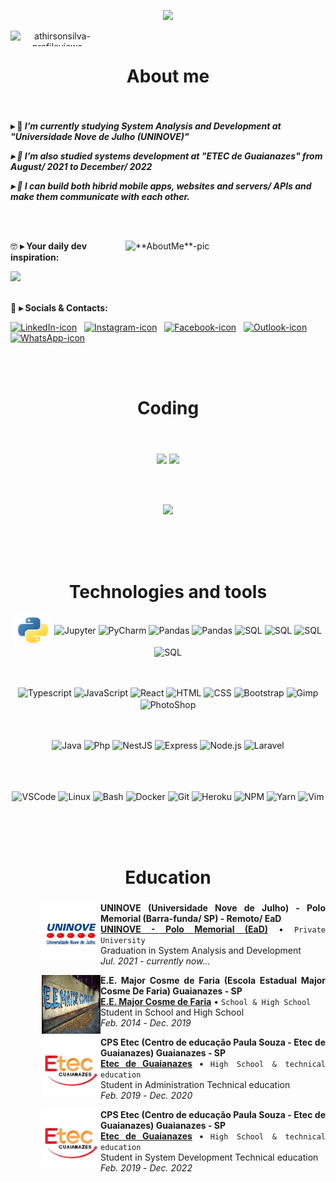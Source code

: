 <!--
❗ ➤ References used in this Repository:
🔗 • https://github.com/kyechan99/capsule-render
🔗 • https://github.com/antonkomarev/github-profile-views-counter
🔗 • https://github.com/DenverCoder1/custom-icon-badges
🔗 • https://github.com/DenverCoder1/github-readme-streak-stats
🔗 • https://github.com/anuraghazra/github-readme-stats
🔗 • https://github.com/alexandresanlim/Badges4-README.md-Profile
🔗 • https://profilepicturemaker.com
🔗 • https://devicon.dev
🔗 • https://shields.io
🔗 • https://emoji.gg
🔗 • https://getemoji.com
🔗 • https://github.com/juletopi/juletopi
🔗 • https://github.com/DarkBear0121
-->

<div>

<div align='center'>

<a align='right' href="https://github.com/DenverCoder1/readme-typing-svg"><img src="https://readme-typing-svg.demolab.com/?lines=✍️%20Hello, %20World!&font=Fira%20Code&width=1000&height=45&color=f75c7e&vCenter=true&size=20&pause=10"></a>

<img align='left' width='150px' height='25px' src="https://komarev.com/ghpvc/?username=athirsonsilva&color=blue" alt="athirsonsilva-profileviews">

</div>

<br>

<h1 align='center'>About me</h1>

###

<div align="left">

###

<br>

**▸ 🔭 <i> I’m currently studying System Analysis and Development at "Universidade Nove de Julho (UNINOVE)"**

**▸ 🔭 I’m also studied systems development at "ETEC de Guaianazes" from August/ 2021 to December/ 2022**

**▸ 🔭 I can build both hibrid mobile apps, websites and servers/ APIs and make them communicate with each other. </i>**

<br>
<br>

<a href="https://github.com/athirsonsilva"><img align="right" src="https://user-images.githubusercontent.com/84593887/203847539-bc523fe3-dd58-481e-9bee-dceba1de2aaf.png" align="left" width="320" alt="**AboutMe**-pic"/></a>

🤓 **▸ Your daily dev inspiration:**

  <img width='425' src="https://quotes-github-readme.vercel.app/api?type=horizontal&theme=radical">

<br>
<br>

💬 **▸ Socials & Contacts:**

<div align='left'>
    <a href="https://www.linkedin.com/in/athirson-s-a7723a191/"><img src="https://cdn.jsdelivr.net/gh/devicons/devicon/icons/linkedin/linkedin-original.svg"  width="40" height="40" alt="LinkedIn-icon"></a>&nbsp;&nbsp;
<a href="https://www.instagram.com/athirson.silv4/"><img src="https://cdn3.emoji.gg/emojis/6333-instagram.png" width="40" height="40" alt="Instagram-icon"></a>&nbsp;&nbsp;
<a href="https://www.facebook.com/athirson.silva.5891"><img src="https://cdn.jsdelivr.net/gh/devicons/devicon/icons/facebook/facebook-original.svg" width="40" height="40" alt="Facebook-icon"></a>&nbsp;&nbsp;
<a href="mailto:athirsonarceus@gmail.com"><img src="https://pngimg.com/uploads/email/email_PNG100738.png" width="40" height="40" alt="Outlook-icon"></a>&nbsp;&nbsp;
<a href="http://api.whatsapp.com/send?phone=5511957607177"><img src="https://cdn3.emoji.gg/emojis/6158-whatsapp.png" width="40" height="40" alt="WhatsApp-icon"></a>&nbsp;&nbsp;
</div>
  
<br><br>
  
<h1 align="center">  Coding </h1>

<header>
  <link rel="stylesheet" href="https://cdn.jsdelivr.net/gh/devicons/devicon@v2.14.0/devicon.min.css">
</header>
  
 <div align="center">
  <img height="160em" src="https://github-readme-stats-sigma-five.vercel.app/api?username=athirsonsilva&show_icons=true&count_private=true&include_all_commits=true&theme=chartreuse-dark&title_color=00ffe5&icon_color=e73737&border_color=0d1017&bg_color=0e1118"/>
  <img height="160em" src="https://github-readme-stats.vercel.app/api/top-langs/?username=athirsonsilva&layout=compact&langs_count=6&include=private&theme=chartreuse-dark&hide=jupyter%20notebook,makefile,c%2B%2B,cmake,hack,shell,css,html&title_color=00ffe5&icon_color=e73737&border_color=0e1118&bg_color=0e1118"/>
</div>
  
<br><br> 
  
<div align='center'>
<img src='https://github-profile-trophy.vercel.app/?username=dybbuk555&locale=en&row=1&theme=darkhub&margin-w=15&no-frame=true'>
</div>  
  
 <br><br><br>

###

<h1 align='center'>Technologies and tools</h1>

<div align='center'>

<div align='center'>
  <img margin="auto 20px auto 20px" align="center" alt="Python" height="50" width="60" src="https://raw.githubusercontent.com/devicons/devicon/master/icons/python/python-original.svg" />
  <img margin="auto 20px auto 20px" align="center" alt="Jupyter" height="50" width="60" src="https://cdn.jsdelivr.net/gh/devicons/devicon/icons/jupyter/jupyter-original-wordmark.svg" />
   <img margin="auto 20px auto 20px" align="center" alt="PyCharm" height="50" width="60" src="https://cdn.jsdelivr.net/gh/devicons/devicon/icons/pycharm/pycharm-plain-wordmark.svg" />
  <img margin="auto 20px auto 20px" align="center" alt="Pandas" height="50" width="60" src="https://cdn.jsdelivr.net/gh/devicons/devicon/icons/pandas/pandas-original-wordmark.svg" />
  <img margin="auto 20px auto 20px" align="center" alt="Pandas" height="50" width="60" src="https://cdn.jsdelivr.net/gh/devicons/devicon/icons/numpy/numpy-original-wordmark.svg" />
  <img margin="auto 20px auto 20px" align="center" alt="SQL" height="50" width="60" src="https://cdn.jsdelivr.net/gh/devicons/devicon/icons/mysql/mysql-original-wordmark.svg" />
    <img margin="auto 20px auto 20px" align="center" alt="SQL" height="50" width="60" src="https://cdn.jsdelivr.net/gh/devicons/devicon/icons/microsoftsqlserver/microsoftsqlserver-plain-wordmark.svg" />
    <img margin="auto 20px auto 20px" align="center" alt="SQL" height="50" width="60" src="https://cdn.jsdelivr.net/gh/devicons/devicon/icons/mongodb/mongodb-original-wordmark.svg" />
    <img margin="auto 20px auto 20px" align="center" alt="SQL" height="50" width="60"  src="https://cdn.jsdelivr.net/gh/devicons/devicon/icons/postgresql/postgresql-original-wordmark.svg" />

<br>

##

<br>

</div>

<div align='center'>

  <img margin="auto 20px auto 20px" align="center" alt="Typescript" height="50" width="60" src="https://cdn.jsdelivr.net/gh/devicons/devicon/icons/typescript/typescript-original.svg" />
  <img margin="auto 20px auto 20px" align="center" alt="JavaScript" height="50" width="60" src="https://cdn.jsdelivr.net/gh/devicons/devicon/icons/javascript/javascript-original.svg" />
   <img margin="auto 20px auto 20px" align="center" alt="React" height="50" width="60" src="https://cdn.jsdelivr.net/gh/devicons/devicon/icons/react/react-original-wordmark.svg" />      
  <img margin="auto 20px auto 20px" align="center" alt="HTML" height="50" width="60" src="https://cdn.jsdelivr.net/gh/devicons/devicon/icons/html5/html5-plain-wordmark.svg" />
  <img margin="auto 20px auto 20px" align="center" alt="CSS" height="50" width="60" src="https://cdn.jsdelivr.net/gh/devicons/devicon/icons/css3/css3-plain-wordmark.svg" />
  <img margin="auto 20px auto 20px" align="center" alt="Bootstrap" height="50" width="60" src="https://cdn.jsdelivr.net/gh/devicons/devicon/icons/bootstrap/bootstrap-plain-wordmark.svg" />
  <img margin="auto 20px auto 20px" align="center" alt="Gimp" height="50" width="60" src="https://cdn.jsdelivr.net/gh/devicons/devicon/icons/gimp/gimp-original.svg" />
  <img margin="auto 20px auto 20px" align="center" alt="PhotoShop" height="50" width="60" src="https://cdn.jsdelivr.net/gh/devicons/devicon/icons/photoshop/photoshop-line.svg" />

<br>

##

<br>

  <img margin="auto 20px auto 20px" align="center" alt="Java" height="50" width="60" src="https://cdn.jsdelivr.net/gh/devicons/devicon/icons/java/java-original.svg" />
  <img margin="auto 20px auto 20px" align="center" alt="Php" height="50" width="60" src="https://cdn.jsdelivr.net/gh/devicons/devicon/icons/php/php-original.svg" />
    <img margin="auto 20px auto 20px" align="center" alt="NestJS" height="50" width="60" src="https://cdn.jsdelivr.net/gh/devicons/devicon/icons/nestjs/nestjs-plain-wordmark.svg" />
        <img margin="auto 20px auto 20px" align="center" alt="Express" height="50" width="60" src="https://cdn.jsdelivr.net/gh/devicons/devicon/icons/express/express-original-wordmark.svg" />
        <img margin="auto 20px auto 20px" align="center" alt="Node.js" height="50" width="60" src="https://cdn.jsdelivr.net/gh/devicons/devicon/icons/nodejs/nodejs-plain-wordmark.svg" />
        <img margin="auto 20px auto 20px" align="center" alt="Laravel" height="50" width="60" src="https://cdn.jsdelivr.net/gh/devicons/devicon/icons/laravel/laravel-plain-wordmark.svg" />

</div>

<br>

##

<br>

<div align='center'>
  
  <img margin="auto 20px auto 20px" align="center" alt="VSCode" height="50" width="60"  src="https://cdn.jsdelivr.net/gh/devicons/devicon/icons/vscode/vscode-original-wordmark.svg" />
  <img margin="auto 20px auto 20px" align="center" alt="Linux" height="50" width="60"   src="https://cdn.jsdelivr.net/gh/devicons/devicon/icons/linux/linux-original.svg" />
  <img margin="auto 20px auto 20px" align="center" alt="Bash" height="50" width="60" src="https://cdn.jsdelivr.net/gh/devicons/devicon/icons/bash/bash-original.svg" />
  <img margin="auto 20px auto 20px" align="center" alt="Docker" height="50" width="60" src="https://cdn.jsdelivr.net/gh/devicons/devicon/icons/docker/docker-plain-wordmark.svg" />
  <img margin="auto 20px auto 20px" align="center" alt="Git" height="50" width="60" src="https://cdn.jsdelivr.net/gh/devicons/devicon/icons/git/git-original.svg" />
  <img margin="auto 20px auto 20px" align="center" alt="Heroku" height="50" width="60" src="https://cdn.jsdelivr.net/gh/devicons/devicon/icons/heroku/heroku-original-wordmark.svg" />
  <img margin="auto 20px auto 20px" align="center" alt="NPM" height="50" width="60" src="https://cdn.jsdelivr.net/gh/devicons/devicon/icons/npm/npm-original-wordmark.svg" />
    <img margin="auto 20px auto 20px" align="center" alt="Yarn" height="50" width="60" src="https://cdn.jsdelivr.net/gh/devicons/devicon/icons/yarn/yarn-original-wordmark.svg" />
  <img margin="auto 20px auto 20px" align="center" alt="Vim" height="50" width="60" src="https://cdn.jsdelivr.net/gh/devicons/devicon/icons/vim/vim-original.svg" />
  
</div>
 
<br><br><br>

# Education

###

<div align='justify' style='margin-left: 40px;'>

  <div style='margin-left: 10px;'>

  <a href="https://www.uninove.br/"><img src="./assets/uninove.png" align="left" width="94" height="94" alt="UNINOVE-pic"/></a>
  **UNINOVE (Universidade Nove de Julho) - Polo Memorial (Barra-funda/ SP) - Remoto/ EaD** \
  [**UNINOVE - Polo Memorial (EaD)**](https://www.uninove.br/) • `Private University` \
  Graduation in System Analysis and Development \
  <i>Jul. 2021</i> - <i>currently now...</i>
  <br/>

  <a href="https://www.escol.as/192529-cosme-de-faria-major"><img src="./assets/major.jpg" align="left" width="94" height="94" alt="MAJOR-pic"/></a>
  **E.E. Major Cosme de Faria (Escola Estadual Major Cosme De Faria) Guaianazes - SP** \
  [**E.E. Major Cosme de Faria**](https://www.escol.as/192529-cosme-de-faria-major) • `School & High School` \
  Student in School and High School \
  <i>Feb. 2014</i> - <i>Dec. 2019</i>
  <br/>

  <a href="https://www.cps.sp.gov.br/etecs/etec-de-guaianazes-guaianazes/"><img src="./assets/etec.jpg" align="left" width="94" height="94" alt="ETEC-pic"/></a>
  **CPS Etec (Centro de educação Paula Souza - Etec de Guaianazes) Guaianazes - SP** \
  [**Etec de Guaianazes**](https://www.cps.sp.gov.br/etecs/etec-de-guaianazes-guaianazes/) • `High School & technical education` \
  Student in Administration Technical education \
  <i>Feb. 2019</i> - <i>Dec. 2020</i>
  <br/>

  <a href="https://www.cps.sp.gov.br/etecs/etec-de-guaianazes-guaianazes/"><img src="./assets/etec.jpg" align="left" width="94" height="94" alt="ETEC-pic"/></a>
  **CPS Etec (Centro de educação Paula Souza - Etec de Guaianazes) Guaianazes - SP** \
  [**Etec de Guaianazes**](https://www.cps.sp.gov.br/etecs/etec-de-guaianazes-guaianazes/) • `High School & technical education` \
  Student in System Development Technical education \
  <i>Feb. 2019</i> - <i>Dec. 2022</i>
  <br/>

  </div>
  
  ###

</div>
